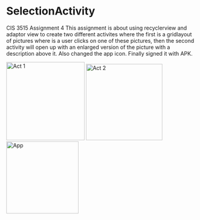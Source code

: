 # SelectionActivity
CIS 3515 Assignment 4
This assignment is about using recyclerview and adaptor view to create two different activites where the first is a gridlayout of pictures where is a user clicks on one of these pictures, then the second activity will open up with an enlarged version of the picture with a description above it. Also changed the app icon. Finally signed it with APK.

<img width="207" alt="Act 1" src="https://user-images.githubusercontent.com/90350035/136206366-ce685226-542f-417c-aa88-8935e01bd664.PNG">
<img width="202" alt="Act 2" src="https://user-images.githubusercontent.com/90350035/136206392-92655f36-e714-4aeb-80fd-0843d14a8ae3.PNG">
<img width="191" alt="App" src="https://user-images.githubusercontent.com/90350035/136206404-f9cbe04f-07f2-4882-82b1-9e19f394b1d6.PNG">
